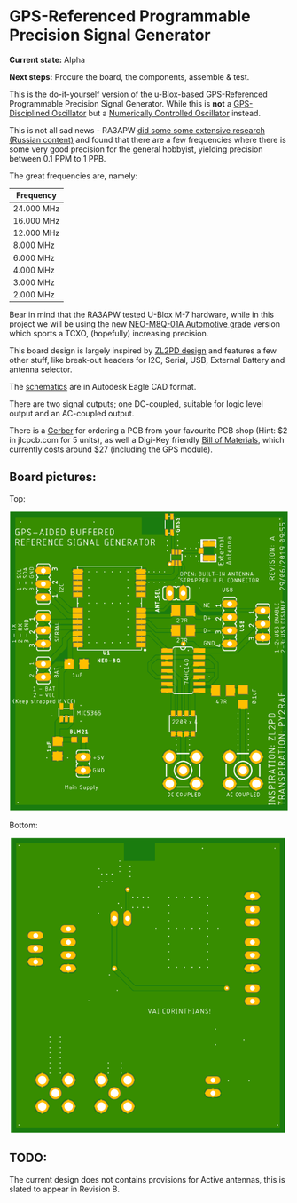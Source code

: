 # GPS-Referenced Programmable Precision Signal Generator

**Current state:** Alpha

**Next steps:** Procure the board, the components, assemble & test.

This is the do-it-yourself version of the u-Blox-based GPS-Referenced Programmable Precision Signal Generator. While this is **not** a [GPS-Disciplined Oscillator](https://en.wikipedia.org/wiki/GPS_disciplined_oscillator) but a [Numerically Controlled Oscillator](https://en.wikipedia.org/wiki/Numerically_controlled_oscillator) instead.

This is not all sad news - RA3APW [did some some extensive research (Russian content)](http://www.ra3apw.ru/proekty/ublox-neo-7m/) and found that there are a few frequencies where there is some very good precision for the general hobbyist, yielding precision between 0.1 PPM to 1 PPB.

The great frequencies are, namely:

| Frequency |
| --- |
|24.000 MHz |
|16.000 MHz |
|12.000 MHz |
|8.000 MHz |
|6.000 MHz |
|4.000 MHz |
|3.000 MHz |
|2.000 MHz | 

Bear in mind that the RA3APW tested U-Blox M-7 hardware, while in this project we will be using the new [NEO-M8Q-01A Automotive grade](https://www.u-blox.com/en/product/neo-m8q-01a-module) version which sports a TCXO, (hopefully) increasing precision.

This board design is largely inspired by [ZL2PD design](https://www.zl2pd.com/GPS_Freq_Ref.html) and features a few other stuff, like break-out headers for I2C, Serial, USB, External Battery and antenna selector.

The [schematics](/Schematics) are in Autodesk Eagle CAD format.

There are two signal outputs; one DC-coupled, suitable for logic level output and an AC-coupled output.

There is a [Gerber](https://github.com/rfrht/gps-reference/raw/master/Design/gps-gerbers.zip) for ordering a PCB from your favourite PCB shop (Hint: $2 in jlcpcb.com for 5 units), as well a Digi-Key friendly [Bill of Materials](/Design/gps-bom.csv), which currently costs around $27 (including the GPS module).

## Board pictures:
Top:

![Board front](https://github.com/rfrht/gps-reference/raw/master/Design/gps-top.png)

Bottom:

![Board back](https://github.com/rfrht/gps-reference/raw/master/Design/gps-bottom.png)

## TODO:
The current design does not contains provisions for Active antennas, this is slated to appear in Revision B.
